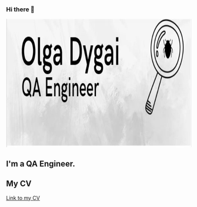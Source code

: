 ### Hi there 👋

<div id="header" align="center">
  <img src="https://github.com/olgadygai/olgadygai/blob/main/Logo/Logo%20OD.png" width="800" height="350"/>
</div>

## I'm a QA Engineer.

## My CV
[Link to my CV](https://drive.google.com/file/d/1sojBSg1_WZAmQba8c783TCTDg5xnGH_x/view?usp=sharing)
